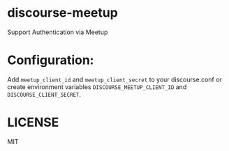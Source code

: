 discourse-meetup
================

Support Authentication via Meetup

Configuration:
==============

Add `meetup_client_id` and `meetup_client_secret` to your discourse.conf or
create environment variables `DISCOURSE_MEETUP_CLIENT_ID` and `DISCOURSE_CLIENT_SECRET`.

LICENSE
=======
MIT

